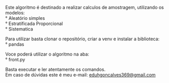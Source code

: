 Este algoritmo é destinado a realizar calculos de amostragem, utilizando os modelos:  
° Aleatório simples  
° Estratificada Proporcional   
° Sistematica  
  
Para utilizar basta clonar o repositório, criar a venv e instalar a biblioteca:   
° pandas  
  
Voce poderá utilizar o algoritmo na aba:  
° front.py  
  
Basta executar e ler atentamente os comandos.  
Em caso de dúvidas este é meu e-mail: eduhgoncalves369@gmail.com  
